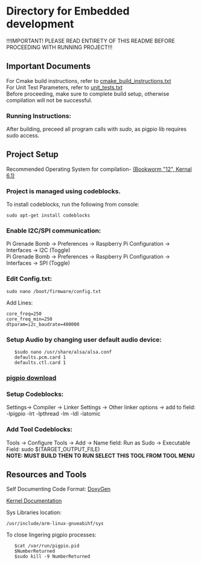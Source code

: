 # Directory for Embedded development  
  
!!!IMPORTANT! PLEASE READ ENTIRETY OF THIS README BEFORE PROCEEDING WITH RUNNING PROJECT!!!  
  
## Important Documents  
  
For Cmake build instructions, refer to [cmake_build_instructions.txt]("./embedded/cmake_build_instructions.txt")  
For Unit Test Parameters, refer to [unit_tests.txt]("./embedded/unit_tests.txt")  
Before proceeding, make sure to complete build setup, otherwise compilation will not be successful.  
  
### Running Instructions:  
   After building, preceed all program calls with _sudo_, as pigpio lib requires sudo access.  
  
## Project Setup  
Recommended Operating System for compilation- [(Bookworm "12", Kernal 6.1)]("https://downloads.raspberrypi.com/raspios_full_armhf/images/raspios_full_armhf-2023-12-06/2023-12-05-raspios-bookworm-armhf-full.img.xz")  
  
### Project is managed using codeblocks.  
To install codeblocks, run the following from console:  
```
sudo apt-get install codeblocks  
```  
### Enable I2C/SPI communication:  
Pi Grenade Bomb -> Preferences -> Raspberry Pi Configuration -> Interfaces -> I2C (Toggle)  
Pi Grenade Bomb -> Preferences -> Raspberry Pi Configuration -> Interfaces -> SPI (Toggle)  
  
### Edit Config.txt:  
```
sudo nano /boot/firmware/config.txt
``` 
Add Lines:  
```
core_freq=250  
core_freq_min=250  
dtparam=i2c_baudrate=400000  
```  
### Setup Audio by changing user default audio device:  
```
   $sudo nano /usr/share/alsa/alsa.conf  
   defaults.pcm.card 1  
   defaults.ctl.card 1  
```  
### [pigpio download]("https://abyz.me.uk/rpi/pigpio/download.html")  
  
### Setup Codeblocks:  
Settings-> Compiler -> Linker Settings -> Other linker options -> add to field: -lpigpio -lrt -lpthread -lm -ldl -latomic  
  
### Add Tool Codeblocks:  
Tools -> Configure Tools -> Add -> Name field: Run as Sudo -> Executable Field: sudo $(TARGET_OUTPUT_FILE)   
**NOTE: MUST BUILD THEN TO RUN SELECT THIS TOOL FROM TOOL MENU**  
  
## Resources and Tools
  
Self Documenting Code Format: [DoxyGen]("https://www.doxygen.nl/manual/docblocks.html")    
  
[Kernel Documentation]("https://www.kernel.org/doc/Documentation/")  
  
Sys Libraries location:  
```
/usr/include/arm-linux-gnueabihf/sys
```
To close lingering pigpio processes:  
```
   $cat /var/run/pigpio.pid  
   $NumberReturned   
   $sudo kill -9 NumberReturned
```
